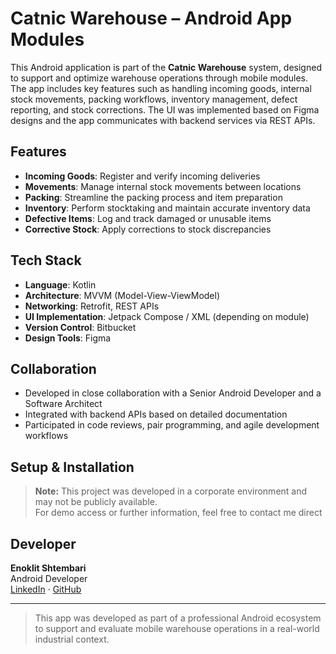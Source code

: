 # Catnic Warehouse – Android App Modules

This Android application is part of the **Catnic Warehouse** system, designed to support and optimize warehouse operations through mobile modules. The app includes key features such as 
handling incoming goods, internal stock movements, packing workflows, inventory management, defect reporting, and stock corrections. 
The UI was implemented based on Figma designs and the app communicates with backend services via REST APIs.

## Features
- **Incoming Goods**: Register and verify incoming deliveries
- **Movements**: Manage internal stock movements between locations
- **Packing**: Streamline the packing process and item preparation
- **Inventory**: Perform stocktaking and maintain accurate inventory data
- **Defective Items**: Log and track damaged or unusable items
- **Corrective Stock**: Apply corrections to stock discrepancies

## Tech Stack
- **Language**: Kotlin
- **Architecture**: MVVM (Model-View-ViewModel)
- **Networking**: Retrofit, REST APIs
- **UI Implementation**: Jetpack Compose / XML (depending on module)
- **Version Control**: Bitbucket
- **Design Tools**: Figma

## Collaboration
- Developed in close collaboration with a Senior Android Developer and a Software Architect
- Integrated with backend APIs based on detailed documentation
- Participated in code reviews, pair programming, and agile development workflows

## Setup & Installation
> **Note:** This project was developed in a corporate environment and may not be publicly available.  
> For demo access or further information, feel free to contact me direct


## Developer
**Enoklit Shtembari**  
Android Developer  
[LinkedIn](https://www.linkedin.com/in/enoklit-shtembari-a44567225/) · [GitHub](https://github.com/shtembarie)

---

> This app was developed as part of a professional Android ecosystem to support and evaluate mobile warehouse operations in a real-world industrial context.
